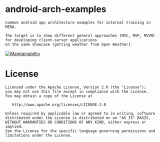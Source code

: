 # android-arch-examples
    Common android app architecture examples for internal training in MERA.
    
    The target is to show different general approaches (MVC, MVP, MVVM) for developing client-server applications
    on the same showcase (getting weather from Open Weather).

[![Maintainability](https://api.codeclimate.com/v1/badges/1426e08fdbf56b6ab3b8/maintainability)](https://codeclimate.com/github/akorshak/android-arch-examples/maintainability)

License
=======
    Licensed under the Apache License, Version 2.0 (the "License");
    you may not use this file except in compliance with the License.
    You may obtain a copy of the License at

       http://www.apache.org/licenses/LICENSE-2.0

    Unless required by applicable law or agreed to in writing, software
    distributed under the License is distributed on an "AS IS" BASIS,
    WITHOUT WARRANTIES OR CONDITIONS OF ANY KIND, either express or implied.
    See the License for the specific language governing permissions and
    limitations under the License.
